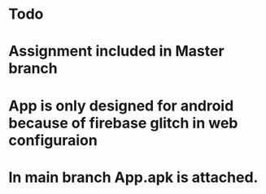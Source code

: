 # Todo
# Assignment included in Master branch
# App is only designed for android because of firebase glitch in web configuraion
# In main branch App.apk is attached.
